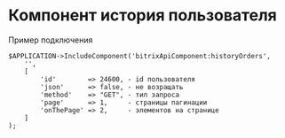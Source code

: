 # Компонент история пользователя

Пример подключения

```
$APPLICATION->IncludeComponent('bitrixApiComponent:historyOrders',
	'',
	[
		'id'        => 24600, - id пользователя
		'json'      => false, - не возращать 
		'method'    => "GET", - тип запроса
		'page'      => 1,     - страницы пагинации
		'onThePage' => 2,     - элементов на странице
	]
);
```
